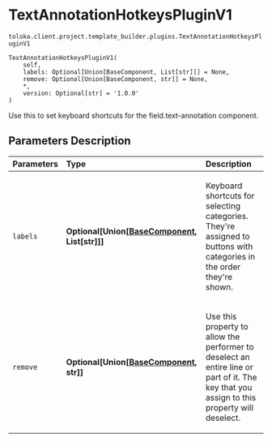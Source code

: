 # TextAnnotationHotkeysPluginV1
`toloka.client.project.template_builder.plugins.TextAnnotationHotkeysPluginV1`

```
TextAnnotationHotkeysPluginV1(
    self,
    labels: Optional[Union[BaseComponent, List[str]]] = None,
    remove: Optional[Union[BaseComponent, str]] = None,
    *,
    version: Optional[str] = '1.0.0'
)
```

Use this to set keyboard shortcuts for the field.text-annotation component.

## Parameters Description

| Parameters | Type | Description |
| :----------| :----| :-----------|
`labels`|**Optional\[Union\[[BaseComponent](toloka.client.project.template_builder.base.BaseComponent.md), List\[str\]\]\]**|<p>Keyboard shortcuts for selecting categories. They&#x27;re assigned to buttons with categories in the order they&#x27;re shown.</p>
`remove`|**Optional\[Union\[[BaseComponent](toloka.client.project.template_builder.base.BaseComponent.md), str\]\]**|<p>Use this property to allow the performer to deselect an entire line or part of it. The key that you assign to this property will deselect.</p>
